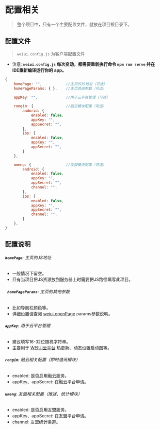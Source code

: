 # 配置相关

> 整个项目中，只有一个主要配置文件，就放在项目根目录下。

## 配置文件

> `weiui.config.js` 为客户端配置文件

- 注意:  **`weiui.config.js` 每次变动，都需要重新执行命令 `npm run serve` 并在IDE重新编译运行你的 app。**

```javascript
{
    homePage: "",           //主页的JS地址（可选）
    homePageParams: { },    //主页其他参数（可选）
     
    appKey: "",             //用于云平台管理（可选）

    rongim: {               //融云模块配置（可选）
        andorid: {
            enabled: false,
            appKey: "",
            appSecret: "",
        },
        ios: {
            enabled: false,
            appKey: "",
            appSecret: "",
        }
    },

    umeng: {                //友盟模块配置（可选）
        android: {
            enabled: false,
            appKey: "",
            appSecret: "",
            channel: "",
        },
        ios: {
            enabled: false,
            appKey: "",
            appSecret: "",
            channel: "",
        }
    },
}
```
## 配置说明

###### **`homePage`**: 主页的JS地址
- 一般情况下留空。
- 只有当项目把JS资源放到服务器上时需要把JS路径填写此项目。

###### **` homePageParams`**: 主页的其他参数
- 比如导航栏颜色等。
- 详细设置请查阅 [weiui.openPage](http://weiui.cc/#/module/newPage?id=weiuiopenpage) params参数说明。

###### **`appKey`**: 用于云平台管理
- 建议填写16-32位随机字符串。
- 主要用于 [WEIUI云平台](https://app.weiui.cc) 热更新、动态设置启动图等。

###### **`rongim`**: 融云相关配置（即时通讯模块）
- enabled: 是否启用融云服务。
- appKey、appSecret: 在融云平台申请。

###### **`umeng`**: 友盟相关配置（推送、统计模块）
- enabled: 是否启用友盟服务。
- appKey、appSecret: 在友盟平台申请。
- channel: 友盟统计渠道。

